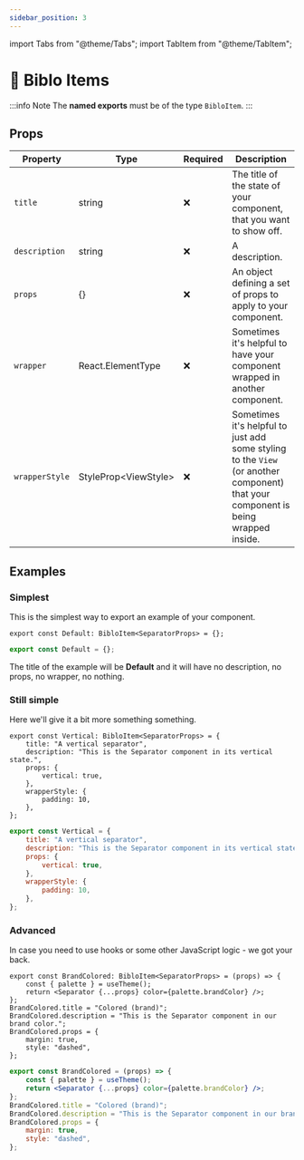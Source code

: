 ```yaml
---
sidebar_position: 3
---
```


import Tabs from "@theme/Tabs";
import TabItem from "@theme/TabItem";

# 📄 Biblo Items

:::info Note
The **named exports** must be of the type `BibloItem`.
:::

## Props

| Property       | Type                  | Required | Description                                                                                                                       |
|----------------|-----------------------|----------|-----------------------------------------------------------------------------------------------------------------------------------|
| `title`        | string                | ❌        | The title of the state of your component, that you want to show off.                                                              |
| `description`  | string                | ❌        | A description.                                                                                                                    |
| `props`        | {}                    | ❌        | An object defining a set of props to apply to your component.                                                                     |
| `wrapper`      | React.ElementType     | ❌        | Sometimes it's helpful to have your component wrapped in another component.                                                       |
| `wrapperStyle` | StyleProp<ViewStyle\> | ❌        | Sometimes it's helpful to just add some styling to the `View` (or another component) that your component is being wrapped inside. |

## Examples

### Simplest

This is the simplest way to export an example of your component.

<Tabs groupId="language">
<TabItem value="npm" label="TypeScript" default>

```tsx title="Separator.biblo.tsx"
export const Default: BibloItem<SeparatorProps> = {};
```

</TabItem>
<TabItem value="yarn" label="JavaScript">

```jsx title="Separator.biblo.jsx"
export const Default = {};
```

</TabItem>
</Tabs>

The title of the example will be **Default** and it will have no description, no props, no wrapper, no nothing.

### Still simple

Here we'll give it a bit more something something.

<Tabs groupId="language">
<TabItem value="npm" label="TypeScript" default>

```tsx title="Separator.biblo.tsx"
export const Vertical: BibloItem<SeparatorProps> = {
    title: "A vertical separator",
    description: "This is the Separator component in its vertical state.",
    props: {
        vertical: true,
    },
    wrapperStyle: {
        padding: 10,
    },
};
```

</TabItem>
<TabItem value="yarn" label="JavaScript">

```jsx title="Separator.biblo.jsx"
export const Vertical = {
    title: "A vertical separator",
    description: "This is the Separator component in its vertical state.",
    props: {
        vertical: true,
    },
    wrapperStyle: {
        padding: 10,
    },
};
```

</TabItem>
</Tabs>

### Advanced

In case you need to use hooks or some other JavaScript logic - we got your back.

<Tabs groupId="language">
<TabItem value="npm" label="TypeScript" default>

```tsx title="Separator.biblo.tsx"
export const BrandColored: BibloItem<SeparatorProps> = (props) => {
    const { palette } = useTheme();
    return <Separator {...props} color={palette.brandColor} />;
};
BrandColored.title = "Colored (brand)";
BrandColored.description = "This is the Separator component in our brand color.";
BrandColored.props = {
    margin: true,
    style: "dashed",
};
```

</TabItem>
<TabItem value="yarn" label="JavaScript">

```jsx title="Separator.biblo.jsx"
export const BrandColored = (props) => {
    const { palette } = useTheme();
    return <Separator {...props} color={palette.brandColor} />;
};
BrandColored.title = "Colored (brand)";
BrandColored.description = "This is the Separator component in our brand color.";
BrandColored.props = {
    margin: true,
    style: "dashed",
};
```

</TabItem>
</Tabs>

